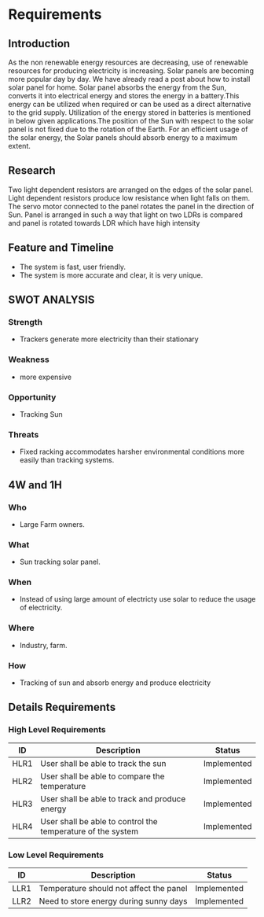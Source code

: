 # Requirements
## Introduction
As the non renewable energy resources are decreasing, use of renewable resources for producing electricity is increasing. Solar panels are becoming more popular day by day. We have already read a post about how to install solar panel for home. Solar panel absorbs the energy from the Sun, converts it into electrical energy and stores the energy in a battery.This energy can be utilized when required or can be used as a direct alternative to the grid supply. Utilization of the energy stored in batteries is mentioned in below given applications.The position of the Sun with respect to the solar panel is not fixed due to the rotation of the Earth. For an efficient usage of the solar energy, the Solar panels should absorb energy to a maximum extent.

## Research
Two light dependent resistors are arranged on the edges of the solar panel. Light dependent resistors produce low resistance when light falls on them. The servo motor connected to the panel rotates the panel in the direction of Sun. Panel is arranged in such a way that light on two LDRs is compared and panel is rotated towards LDR which have high intensity

## Feature and Timeline

-   The system is fast, user friendly.
-   The system is more accurate and clear, it is very unique.

## SWOT ANALYSIS

### Strength

-   Trackers generate more electricity than their stationary

### Weakness

-   more expensive

### Opportunity

-   Tracking Sun

### Threats

-   Fixed racking accommodates harsher environmental conditions more easily than tracking systems.

## 4W and 1H

### Who

-   Large Farm owners.

### What

-   Sun tracking solar panel.

### When

-   Instead of using large amount of electricty use solar to reduce the usage of electricity.

### Where

-   Industry, farm.

### How

-   Tracking of sun and absorb energy and produce electricity

## Details Requirements
### High Level Requirements
| **ID** | **Description** | **Status** |
| --- | --- | --- |
| HLR1 | User shall be able to track the sun | Implemented |
| HLR2 | User shall be able to compare the temperature | Implemented |
| HLR3 | User shall be able to track and produce energy | Implemented |
| HLR4 | User shall be able to control the temperature of the system | Implemented |
### Low Level Requirements
| **ID** | **Description** | **Status** |
| --- | --- | --- |
| LLR1 | Temperature should not affect the panel| Implemented |
| LLR2 | Need to store energy during sunny days| Implemented |

